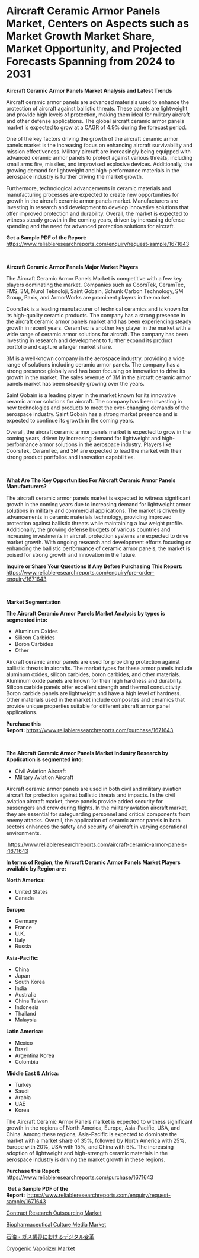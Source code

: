 <p><h1>Aircraft Ceramic Armor Panels Market, Centers on Aspects such as Market Growth Market Share, Market Opportunity, and Projected Forecasts Spanning from 2024 to 2031</h1></p><p><strong>Aircraft Ceramic Armor Panels Market Analysis and Latest Trends</strong></p>
<p><p>Aircraft ceramic armor panels are advanced materials used to enhance the protection of aircraft against ballistic threats. These panels are lightweight and provide high levels of protection, making them ideal for military aircraft and other defense applications. The global aircraft ceramic armor panels market is expected to grow at a CAGR of 4.9% during the forecast period.</p><p>One of the key factors driving the growth of the aircraft ceramic armor panels market is the increasing focus on enhancing aircraft survivability and mission effectiveness. Military aircraft are increasingly being equipped with advanced ceramic armor panels to protect against various threats, including small arms fire, missiles, and improvised explosive devices. Additionally, the growing demand for lightweight and high-performance materials in the aerospace industry is further driving the market growth.</p><p>Furthermore, technological advancements in ceramic materials and manufacturing processes are expected to create new opportunities for growth in the aircraft ceramic armor panels market. Manufacturers are investing in research and development to develop innovative solutions that offer improved protection and durability. Overall, the market is expected to witness steady growth in the coming years, driven by increasing defense spending and the need for advanced protection solutions for aircraft.</p></p>
<p><strong>Get a Sample PDF of the Report:&nbsp;</strong> <a href="https://www.reliableresearchreports.com/enquiry/request-sample/1671643">https://www.reliableresearchreports.com/enquiry/request-sample/1671643</a></p>
<p>&nbsp;</p>
<p><strong>Aircraft Ceramic Armor Panels Major Market Players</strong></p>
<p><p>The Aircraft Ceramic Armor Panels Market is competitive with a few key players dominating the market. Companies such as CoorsTek, CeramTec, FMS, 3M, Nurol Teknoloji, Saint Gobain, Schunk Carbon Technology, SM Group, Paxis, and ArmorWorks are prominent players in the market.</p><p>CoorsTek is a leading manufacturer of technical ceramics and is known for its high-quality ceramic products. The company has a strong presence in the aircraft ceramic armor panels market and has been experiencing steady growth in recent years. CeramTec is another key player in the market with a wide range of ceramic armor solutions for aircraft. The company has been investing in research and development to further expand its product portfolio and capture a larger market share.</p><p>3M is a well-known company in the aerospace industry, providing a wide range of solutions including ceramic armor panels. The company has a strong presence globally and has been focusing on innovation to drive its growth in the market. The sales revenue of 3M in the aircraft ceramic armor panels market has been steadily growing over the years.</p><p>Saint Gobain is a leading player in the market known for its innovative ceramic armor solutions for aircraft. The company has been investing in new technologies and products to meet the ever-changing demands of the aerospace industry. Saint Gobain has a strong market presence and is expected to continue its growth in the coming years.</p><p>Overall, the aircraft ceramic armor panels market is expected to grow in the coming years, driven by increasing demand for lightweight and high-performance armor solutions in the aerospace industry. Players like CoorsTek, CeramTec, and 3M are expected to lead the market with their strong product portfolios and innovation capabilities.</p></p>
<p>&nbsp;</p>
<p><strong>What Are The Key Opportunities For Aircraft Ceramic Armor Panels Manufacturers?</strong></p>
<p><p>The aircraft ceramic armor panels market is expected to witness significant growth in the coming years due to increasing demand for lightweight armor solutions in military and commercial applications. The market is driven by advancements in ceramic materials technology, providing improved protection against ballistic threats while maintaining a low weight profile. Additionally, the growing defense budgets of various countries and increasing investments in aircraft protection systems are expected to drive market growth. With ongoing research and development efforts focusing on enhancing the ballistic performance of ceramic armor panels, the market is poised for strong growth and innovation in the future.</p></p>
<p><strong>Inquire or Share Your Questions If Any Before Purchasing This Report:</strong> <a href="https://www.reliableresearchreports.com/enquiry/pre-order-enquiry/1671643">https://www.reliableresearchreports.com/enquiry/pre-order-enquiry/1671643</a></p>
<p>&nbsp;</p>
<p><strong>Market Segmentation</strong></p>
<p><strong>The Aircraft Ceramic Armor Panels Market Analysis by types is segmented into:</strong></p>
<p><ul><li>Aluminum Oxides</li><li>Silicon Carbides</li><li>Boron Carbides</li><li>Other</li></ul></p>
<p><p>Aircraft ceramic armor panels are used for providing protection against ballistic threats in aircrafts. The market types for these armor panels include aluminum oxides, silicon carbides, boron carbides, and other materials. Aluminum oxide panels are known for their high hardness and durability. Silicon carbide panels offer excellent strength and thermal conductivity. Boron carbide panels are lightweight and have a high level of hardness. Other materials used in the market include composites and ceramics that provide unique properties suitable for different aircraft armor panel applications.</p></p>
<p><strong>Purchase this Report:&nbsp;</strong><a href="https://www.reliableresearchreports.com/purchase/1671643">https://www.reliableresearchreports.com/purchase/1671643</a></p>
<p>&nbsp;</p>
<p><strong>The Aircraft Ceramic Armor Panels Market Industry Research by Application is segmented into:</strong></p>
<p><ul><li>Civil Aviation Aircraft</li><li>Military Aviation Aircraft</li></ul></p>
<p><p>Aircraft ceramic armor panels are used in both civil and military aviation aircraft for protection against ballistic threats and impacts. In the civil aviation aircraft market, these panels provide added security for passengers and crew during flights. In the military aviation aircraft market, they are essential for safeguarding personnel and critical components from enemy attacks. Overall, the application of ceramic armor panels in both sectors enhances the safety and security of aircraft in varying operational environments.</p></p>
<p><a href="https://www.reliableresearchreports.com/aircraft-ceramic-armor-panels-r1671643">&nbsp;https://www.reliableresearchreports.com/aircraft-ceramic-armor-panels-r1671643</a></p>
<p><strong>In terms of Region, the Aircraft Ceramic Armor Panels Market Players available by Region are:</strong></p>
<p>
    <p> <strong> North America: </strong>
        <ul>
            <li>United States</li>
            <li>Canada</li>
        </ul>
        </p> 
    <p> <strong> Europe: </strong>
        <ul>
            <li>Germany</li>
            <li>France</li>
            <li>U.K.</li>
            <li>Italy</li>
            <li>Russia</li>
        </ul>
        </p> 
    <p> <strong> Asia-Pacific: </strong>
        <ul>
            <li>China</li>
            <li>Japan</li>
            <li>South Korea</li>
            <li>India</li>
            <li>Australia</li>
            <li>China Taiwan</li>
            <li>Indonesia</li>
            <li>Thailand</li>
            <li>Malaysia</li>
        </ul>
        </p> 
    <p> <strong> Latin America: </strong>
        <ul>
            <li>Mexico</li>
            <li>Brazil</li>
            <li>Argentina Korea</li>
            <li>Colombia</li>
        </ul>
        </p> 
    <p> <strong> Middle East & Africa: </strong>
        <ul>
            <li>Turkey</li>
            <li>Saudi</li>
            <li>Arabia</li>
            <li>UAE</li>
            <li>Korea</li>
        </ul>
    </p>
    </p>
<p><p>The Aircraft Ceramic Armor Panels market is expected to witness significant growth in the regions of North America, Europe, Asia-Pacific, USA, and China. Among these regions, Asia-Pacific is expected to dominate the market with a market share of 35%, followed by North America with 25%, Europe with 20%, USA with 15%, and China with 5%. The increasing adoption of lightweight and high-strength ceramic materials in the aerospace industry is driving the market growth in these regions.</p></p>
<p><strong>Purchase this Report: </strong><a href="https://www.reliableresearchreports.com/purchase/1671643">https://www.reliableresearchreports.com/purchase/1671643</a></p>
<p>&nbsp;<strong>Get a Sample PDF of the Report:&nbsp;&nbsp;</strong><a href="https://www.reliableresearchreports.com/enquiry/request-sample/1671643">https://www.reliableresearchreports.com/enquiry/request-sample/1671643</a></p>
<p><strong></strong></p>
<p><p><a href="https://medium.com/@cpierre31945/insights-into-the-contract-research-outsourcing-industry-market-financial-status-market-size-and-4b7f10411c9c">Contract Research Outsourcing Market</a></p><p><a href="https://github.com/mharielmesa/Market-Research-Report-List-4/blob/main/biopharmaceutical-culture-media-market.md">Biopharmaceutical Culture Media Market</a></p><p><a href="https://github.com/sghwr779811674/Market-Research-Report-List-3/blob/main/6435947182308.md">石油・ガス業界におけるデジタル変革</a></p><p><a href="https://medium.com/@polesdua.1/future-trends-in-global-cryogenic-vaporizer-market-market-insights-and-analysis-from-2024-to-2031-eaf12077b93c">Cryogenic Vaporizer Market</a></p></p>